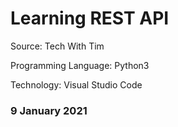 # Learning REST API 

Source: Tech With Tim

Programming Language: Python3 

Technology: Visual Studio Code

### 9 January 2021
